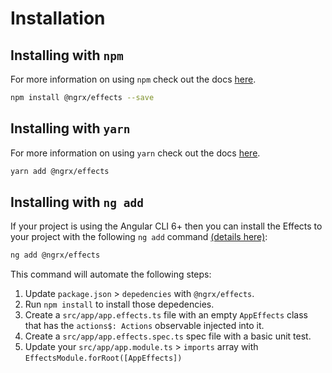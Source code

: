 # Installation

## Installing with `npm`

For more information on using `npm` check out the docs <a href="https://docs.npmjs.com/cli/install" target="_blank">here</a>.

```sh
npm install @ngrx/effects --save
```

## Installing with `yarn`

For more information on using `yarn` check out the docs <a href="https://yarnpkg.com/docs/usage" target="_blank">here</a>.

```sh
yarn add @ngrx/effects
```

## Installing with `ng add`

If your project is using the Angular CLI 6+ then you can install the Effects to your project with the following `ng add` command <a href="https://angular.io/cli/add" target="_blank">(details here)</a>:

```sh
ng add @ngrx/effects
```

This command will automate the following steps:

1. Update `package.json` > `depedencies` with `@ngrx/effects`.
2. Run `npm install` to install those depedencies. 
3. Create a `src/app/app.effects.ts` file with an empty `AppEffects` class that has the `actions$: Actions` observable injected into it.
4. Create a `src/app/app.effects.spec.ts` spec file with a basic unit test.
5. Update your `src/app/app.module.ts` > `imports` array with `EffectsModule.forRoot([AppEffects])`

